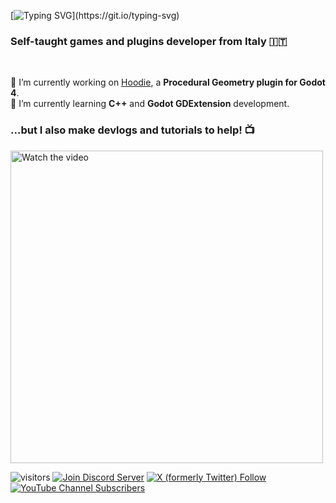 [![Typing SVG](https://readme-typing-svg.demolab.com?font=Fira+Code&weight=600&size=40&pause=1000&color=0FC5C0&random=false&width=500&height=80&lines=Hi+there+%F0%9F%91%8B;Green+Crow+Dev+here!)](https://git.io/typing-svg)

<h3>Self-taught games and plugins developer from Italy 🇮🇹</h3>

<br>

🔭 I’m currently working on [Hoodie](https://github.com/GreenCrowDev/hoodie), a **Procedural Geometry plugin for Godot 4**.\
🌱 I’m currently learning **C++** and **Godot GDExtension** development.

<h3>...but I also make devlogs and tutorials to help! 📺</h3>
<div align="left">
<a href="https://www.youtube.com/watch?v=_GJQfH5vNs8&t">
  <img src="https://pbs.twimg.com/media/GDVpYKhXIAAOuok?format=jpg&name=large" alt="Watch the video" width="500">
</a>

![visitors](https://visitor-badge.laobi.icu/badge?page_id=GreenCrowDev.GreenCrowDev)
[![Join Discord Server](https://img.shields.io/discord/1214578907060117574)](https://discord.gg/pvrcCKTYwu)
[![X (formerly Twitter) Follow](https://img.shields.io/twitter/follow/GreenCrowDev)](https://twitter.com/GreenCrowDev)
[![YouTube Channel Subscribers](https://img.shields.io/youtube/channel/subscribers/UCGNcjhU_UiU4PKW3Ib2sg6g)](https://www.youtube.com/channel/UCGNcjhU_UiU4PKW3Ib2sg6g)
</div>

<!--
<h3>If you appreciate my work, consider buying me a coffee and help me go full-time! 👇</h3>

<div align="center">
<a href="https://www.buymeacoffee.com/greencrowdev"><img src="https://img.buymeacoffee.com/button-api/?text=Buy me a coffee&emoji=☕&slug=greencrowdev&button_colour=FFDD00&font_colour=000000&font_family=Poppins&outline_colour=000000&coffee_colour=ffffff" /></a>
</div>
-->

<!--
**GreenCrowDev/GreenCrowDev** is a ✨ _special_ ✨ repository because its `README.md` (this file) appears on your GitHub profile.

Here are some ideas to get you started:

- 🔭 I’m currently working on ...
- 🌱 I’m currently learning ...
- 👯 I’m looking to collaborate on ...
- 🤔 I’m looking for help with ...
- 💬 Ask me about ...
- 📫 How to reach me: ...
- 😄 Pronouns: ...
- ⚡ Fun fact: ...
-->
